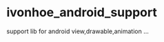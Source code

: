 ivonhoe_android_support
=======================

support lib for android view,drawable,animation ...
